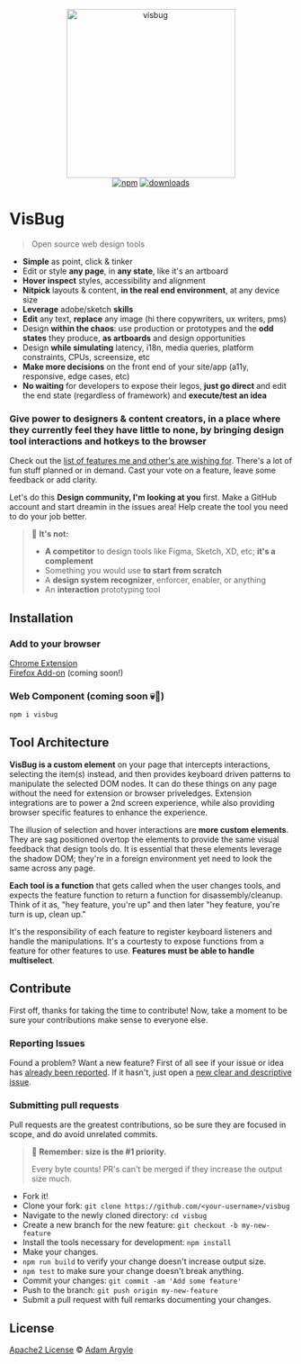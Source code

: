 <p align="center">
  <img src="./assets/visbug.png" width="300" height="300" alt="visbug">
  <br>
  <a href="https://www.npmjs.org/package/visbug"><img src="https://img.shields.io/npm/v/visbug.svg?style=flat" alt="npm"></a>
  <a href="https://www.npmjs.com/package/visbug"><img src="https://img.shields.io/npm/dt/visbug.svg" alt="downloads" ></a>
</p>

# VisBug

> Open source web design tools

- **Simple** as point, click & tinker
- Edit or style **any page**, in **any state**, like it's an artboard
- **Hover inspect** styles, accessibility and alignment
- **Nitpick** layouts & content, **in the real end environment**, at any device size
- **Leverage** adobe/sketch **skills**
- **Edit** any text, **replace** any image (hi there copywriters, ux writers, pms)
- Design **within the chaos**: use production or prototypes and the **odd states** they produce, **as artboards** and design opportunities
- Design **while simulating** latency, i18n, media queries, platform constraints, CPUs, screensize, etc
- **Make more decisions** on the front end of your site/app (a11y, responsive, edge cases, etc)
- **No waiting** for developers to expose their legos, **just go direct** and edit the end state (regardless of framework) and **execute/test an idea**

### Give **power to designers & content creators**, in a place where they currently feel they have little to none, **by bringing design tool interactions and hotkeys to the browser**

Check out the [list of features me and other's are wishing for](https://github.com/GoogleChromeLabs/ProjectVisBug/issues?q=is%3Aopen+is%3Aissue+label%3A%22%E2%9A%A1%EF%B8%8F+feature%22). There's a lot of fun stuff planned or in demand. Cast your vote on a feature, leave some feedback or add clarity. 

Let's do this **Design community, I'm looking at you** first. Make a GitHub account and start dreamin in the issues area! Help create the tool you need to do your job better.


> 🤔 **It's not:**
>
> -   **A competitor** to design tools like Figma, Sketch, XD, etc; **it's a complement**
> -   Something you would use **to start from scratch**
> -   A **design system recognizer**, enforcer, enabler, or anything
> -   An **interaction** prototyping tool

## Installation

### Add to your browser
[Chrome Extension](https://chrome.google.com/webstore/detail/cdockenadnadldjbbgcallicgledbeoc)  
[Firefox Add-on](#) (coming soon!)

### Web Component (coming soon 💀🤘)
```sh
npm i visbug
```

## Tool Architecture
**VisBug is a custom element** on your page that intercepts interactions, selecting the item(s) instead, and then provides keyboard driven patterns to manipulate the selected DOM nodes. It can do these things on any page without the need for extension or browser priveledges. Extension integrations are to power a 2nd screen experience, while also providing browser specific features to enhance the experience. 

The illusion of selection and hover interactions are **more custom elements**. They are sag positioned overtop the elements to provide the same visual feedback that design tools do. It is essential that these elements leverage the shadow DOM; they're in a foreign environment yet need to look the same across any page. 

**Each tool is a function** that gets called when the user changes tools, and expects the feature function to return a function for disassembly/cleanup. Think of it as, "hey feature, you're up" and then later "hey feature, you're turn is up, clean up." 

It's the responsibility of each feature to register keyboard listeners and handle the manipulations. It's a courtesty to expose functions from a feature for other features to use. **Features must be able to handle multiselect**. 


## Contribute

First off, thanks for taking the time to contribute!
Now, take a moment to be sure your contributions make sense to everyone else.

### Reporting Issues

Found a problem? Want a new feature? First of all see if your issue or idea has [already been reported](../../issues).
If it hasn't, just open a [new clear and descriptive issue](../../issues/new).

### Submitting pull requests

Pull requests are the greatest contributions, so be sure they are focused in scope, and do avoid unrelated commits.

> 💁 **Remember: size is the #1 priority.**
>
> Every byte counts! PR's can't be merged if they increase the output size much.

-   Fork it!
-   Clone your fork: `git clone https://github.com/<your-username>/visbug`
-   Navigate to the newly cloned directory: `cd visbug`
-   Create a new branch for the new feature: `git checkout -b my-new-feature`
-   Install the tools necessary for development: `npm install`
-   Make your changes.
-   `npm run build` to verify your change doesn't increase output size.
-   `npm test` to make sure your change doesn't break anything.
-   Commit your changes: `git commit -am 'Add some feature'`
-   Push to the branch: `git push origin my-new-feature`
-   Submit a pull request with full remarks documenting your changes.

## License

[Apache2 License](LICENSE) © [Adam Argyle](https://argyleink.com)
